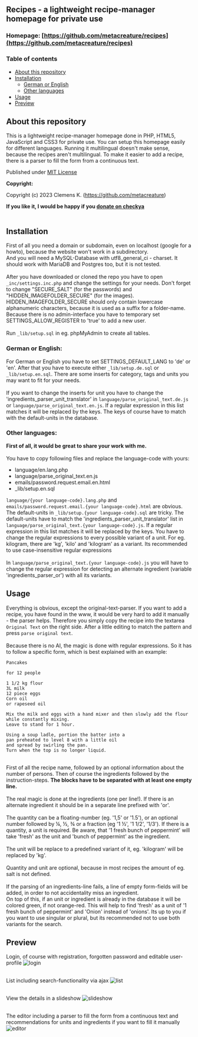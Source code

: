 ## Recipes - a lightweight recipe-manager homepage for private use 

### Homepage: [https://github.com/metacreature/recipes](https://github.com/metacreature/recipes)

### Table of contents
- [About this repository](#about-this-repository)
- [Installation](#installation)
  - [German or English](#german-or-english)
  - [Other languages](#other-languages)
- [Usage](#usage)
- [Preview](#preview)


## About this repository
This is a lightweight recipe-manager homepage done in PHP, HTML5, JavaScript and CSS3 for private use.
You can setup this homepage easily for different languages. Running it multilingual doesn't make sense, because the recipes aren't multilingual. To make it easier to add a recipe, there is a parser to fill the form from a continuous text.

Published under [MIT License](https://choosealicense.com/licenses/mit/)

**Copyright:**

Copyright (c) 2023 Clemens K. (https://github.com/metacreature)

**If you like it, I would be happy if you  [donate on checkya](https://checkya.com/1hhp2cpit9eha/payme)**<br /><br />

## Installation
First of all you need a domain or subdomain, even on localhost (google for a howto), because the website won't work in a subdirectory.<br />
And you will need a MySQL-Database with utf8_general_ci - charset. It should work with MariaDB and Postgres too, but it is not tested.<br /><br />
After you have downloaded or cloned the repo you have to open `_inc/settings.inc.php` and change the settings for your needs.
Don't forget to change "SECURE_SALT" (for the passwords) and "HIDDEN_IMAGEFOLDER_SECURE" (for the images). HIDDEN_IMAGEFOLDER_SECURE should only contain lowercase alphanumeric characters, because it is used as a suffix for a folder-name.<br />
Because there is no admin-interface you have to temporary set SETTINGS_ALLOW_REGISTER to 'true' to add a new user.<br /><br />
Run `_lib/setup.sql` in eg. phpMyAdmin to create all tables.

### German or English:
For German or English you have to set SETTINGS_DEFAULT_LANG to 'de' or 'en'. After that you have to execute either `_lib/setup.de.sql` or `_lib/setup.en.sql`. There are some inserts for category, tags and units you may want to fit for your needs. <br /><br />
If you want to change the inserts for unit you have to change the 'ingredients_parser_unit_translator' in `language/parse_original_text.de.js` or `language/parse_original_text.en.js`. If a regular expression in this list matches it will be replaced by the keys. The keys of course have to match with the default-units in the database.

### Other languages:
**First of all, it would be great to share your work with me.**<br /><br />
You have to copy following files and replace the language-code with yours:
- language/en.lang.php
- language/parse_original_text.en.js
- emails/password.request.email.en.html
- _lib/setup.en.sql

`language/{your language-code}.lang.php` and `emails/password.request.email.{your language-code}.html` are obvious.<br />
The default-units in `_lib/setup.{your language-code}.sql` are tricky. The default-units have to match the 'ingredients_parser_unit_translator' list in `language/parse_original_text.{your language-code}.js`. If a regular expression in this list matches it will be replaced by the keys. You have to change the regular expressions to every possible variant of a unit. For eg. kilogram, there are 'kg', 'kilo' and 'kilogram' as a variant. Its recommended to use case-insensitive regular expressions<br /><br />
In `language/parse_original_text.{your language-code}.js` you will have to change the regular expression for detecting an alternate ingredient (variable 'ingredients_parser_or') with all its variants.


## Usage
Everything is obvious, except the original-text-parser. If you want to add a recipe, you have found in the www, it would be very hard to add it manually - the parser helps. Therefore you simply copy the recipe into the textarea `Original Text` on the right side. After a little editing to match the pattern and press `parse original text`. <br /><br />
Because there is no AI, the magic is done with regular expressions. So it has to follow a specific form, which is best explained with an example:
```
Pancakes

for 12 people

1 1/2 kg flour
3L milk
12 piece eggs
Corn oil
or rapeseed oil

Mix the milk and eggs with a hand mixer and then slowly add the flour
while constantly mixing.
Leave to stand for 1 hour.

Using a soup ladle, portion the batter into a 
pan preheated to level 8 with a little oil 
and spread by swirling the pan. 
Turn when the top is no longer liquid.
```
<br />
First of all the recipe name, followed by an optional information about the number of persons. Then of course the ingredients followed by the instruction-steps.
<b>The blocks have to be separated with at least one empty line.</b><br /><br />
The real magic is done at the ingredients (one per line!). If there is an alternate ingredient it should be in a separate line prefixed with 'or'.<br /><br /> 
The quantity can be a floating-number (eg. '1,5' or '1.5'), or an optional number followed by ¼, ½, ¾ or a fraction (eg '1 ½', '1 1/2', '1/3'). If there is a quantity, a unit is required. Be aware, that '1 fresh bunch of peppermint' will take 'fresh' as the unit and 'bunch of peppermint' as the ingredient.<br /><br />
The unit will be replace to a predefined variant of it, eg. 'kilogram' will be replaced by 'kg'.<br /><br />
Quantity and unit are optional, because in most recipes the amount of eg. salt is not defined.<br /><br />
If the parsing of an ingredients-line fails, a line of empty form-fields will be added, in order to not accidentality miss an ingredient.<br />On top of this, if an unit or ingredient is already in the database it will be colored green, if not orange-red. This will help to find 'fresh' as a unit of '1 fresh bunch of peppermint' and 'Onion' instead of 'onions'. Its up to you if you want to use singular or plural, but its recommended not to use both variants for the search.



## Preview

Login, of course with registration, forgotten password and editable user-profile
![login](docs/login.png)<br /><br />

List including search-functionality via ajax
![list](docs/list.png)<br /><br />

View the details in a slideshow
![slideshow](docs/slideshow.png)<br /><br />

The editor including a parser to fill the form from a continuous text and recommendations for units and ingredients if you want to fill it manually
![editor](docs/editor.png)<br /><br />
